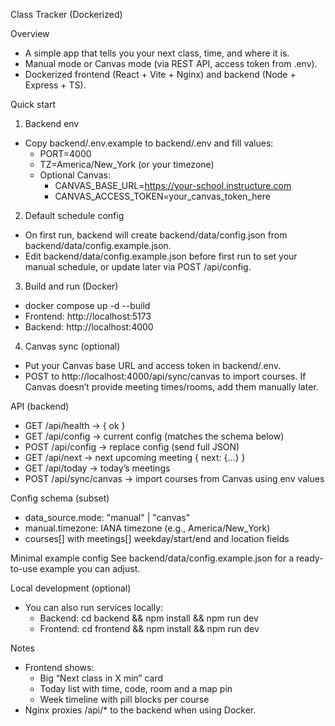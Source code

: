 Class Tracker (Dockerized)

Overview
- A simple app that tells you your next class, time, and where it is.
- Manual mode or Canvas mode (via REST API, access token from .env).
- Dockerized frontend (React + Vite + Nginx) and backend (Node + Express + TS).

Quick start
1) Backend env
- Copy backend/.env.example to backend/.env and fill values:
  - PORT=4000
  - TZ=America/New_York (or your timezone)
  - Optional Canvas:
    - CANVAS_BASE_URL=https://your-school.instructure.com
    - CANVAS_ACCESS_TOKEN=your_canvas_token_here

2) Default schedule config
- On first run, backend will create backend/data/config.json from backend/data/config.example.json.
- Edit backend/data/config.example.json before first run to set your manual schedule, or update later via POST /api/config.

3) Build and run (Docker)
- docker compose up -d --build
- Frontend: http://localhost:5173
- Backend:  http://localhost:4000

4) Canvas sync (optional)
- Put your Canvas base URL and access token in backend/.env.
- POST to http://localhost:4000/api/sync/canvas to import courses. If Canvas doesn’t provide meeting times/rooms, add them manually later.

API (backend)
- GET /api/health          -> { ok }
- GET /api/config          -> current config (matches the schema below)
- POST /api/config         -> replace config (send full JSON)
- GET /api/next            -> next upcoming meeting { next: {...} }
- GET /api/today           -> today’s meetings
- POST /api/sync/canvas    -> import courses from Canvas using env values

Config schema (subset)
- data_source.mode: "manual" | "canvas"
- manual.timezone: IANA timezone (e.g., America/New_York)
- courses[] with meetings[] weekday/start/end and location fields

Minimal example config
See backend/data/config.example.json for a ready-to-use example you can adjust.

Local development (optional)
- You can also run services locally:
  - Backend: cd backend && npm install && npm run dev
  - Frontend: cd frontend && npm install && npm run dev

Notes
- Frontend shows:
  - Big “Next class in X min” card
  - Today list with time, code, room and a map pin
  - Week timeline with pill blocks per course
- Nginx proxies /api/* to the backend when using Docker.

